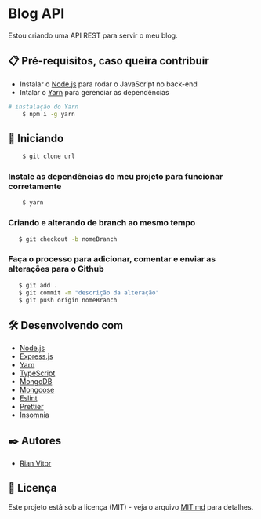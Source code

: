 # Blog API

Estou criando uma API REST para servir o meu blog.

## 📋 Pré-requisitos, caso queira contribuir

* Instalar o [Node.js](https://nodejs.org/en/download/) para rodar o JavaScript no back-end
* Intalar o [Yarn](https://classic.yarnpkg.com/lang/en/docs/install/#windows-stable) para gerenciar as dependências

```bash
# instalação do Yarn
    $ npm i -g yarn
```

## 🔧 Iniciando
```bash
    $ git clone url
``` 
### Instale as dependências do meu projeto para funcionar corretamente
```bash
    $ yarn
```
### Criando e alterando de branch ao mesmo tempo
```bash 
   $ git checkout -b nomeBranch
```
### Faça o processo para adicionar, comentar e enviar as alterações para o Github
```bash
   $ git add .
   $ git commit -m "descrição da alteração"
   $ git push origin nomeBranch
```

## 🛠️ Desenvolvendo com
* [Node.js](http://www.dropwizard.io/1.0.2/docs/)
* [Express.js](https://www.typescriptlang.org/docs/)
* [Yarn](https://classic.yarnpkg.com/lang/en/docs/install/#windows-stable)
* [TypeScript](https://www.typescriptlang.org/docs/)
* [MongoDB](https://www.mongodb.com/)
* [Mongoose](https://mongoosejs.com/)
* [Eslint](https://eslint.org/)
* [Prettier](https://prettier.io/)
* [Insomnia](https://insomnia.rest/)

## ✒️ Autores
* [Rian Vitor](https://github.com/RianVitor26)

## 📄 Licença

Este projeto está sob a licença (MIT) - veja o arquivo [MIT.md](https://github.com/RianVitor26/BlogR-API/blob/main/LICENSE) para detalhes.
